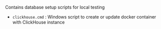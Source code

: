 Contains database setup scripts for local testing

- `clickhouse.cmd` : Windows script to create or update docker container with ClickHouse instance